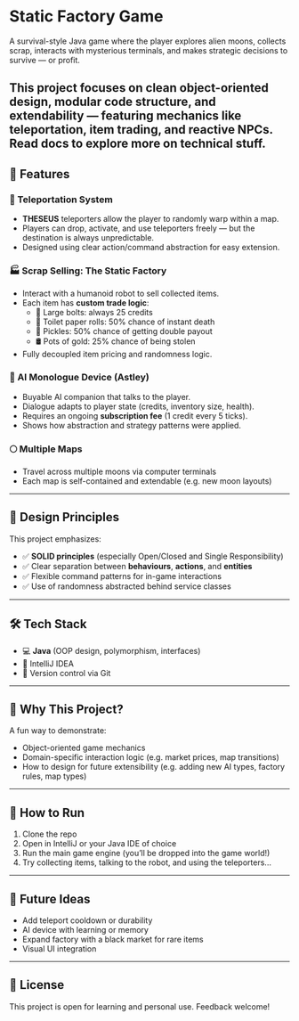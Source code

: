 # Static Factory Game

A survival-style Java game where the player explores alien moons, collects scrap, interacts with mysterious terminals, and makes strategic decisions to survive — or profit.

This project focuses on **clean object-oriented design**, modular code structure, and extendability — featuring mechanics like teleportation, item trading, and reactive NPCs.
Read docs to explore more on technical stuff.
---

## 🚀 Features

### 🔁 Teleportation System
- **THESEUS** teleporters allow the player to randomly warp within a map.
- Players can drop, activate, and use teleporters freely — but the destination is always unpredictable.
- Designed using clear action/command abstraction for easy extension.

### 🏭 Scrap Selling: The Static Factory
- Interact with a humanoid robot to sell collected items.
- Each item has **custom trade logic**:
  - 🔩 Large bolts: always 25 credits
  - 🧻 Toilet paper rolls: 50% chance of instant death
  - 🥒 Pickles: 50% chance of getting double payout
  - 🛢️ Pots of gold: 25% chance of being stolen
- Fully decoupled item pricing and randomness logic.

### 🧠 AI Monologue Device (Astley)
- Buyable AI companion that talks to the player.
- Dialogue adapts to player state (credits, inventory size, health).
- Requires an ongoing **subscription fee** (1 credit every 5 ticks).
- Shows how abstraction and strategy patterns were applied.

### 🌕 Multiple Maps
- Travel across multiple moons via computer terminals
- Each map is self-contained and extendable (e.g. new moon layouts)

---

## 🧱 Design Principles

This project emphasizes:
- ✅ **SOLID principles** (especially Open/Closed and Single Responsibility)
- ✅ Clear separation between **behaviours**, **actions**, and **entities**
- ✅ Flexible command patterns for in-game interactions
- ✅ Use of randomness abstracted behind service classes

---

## 🛠 Tech Stack

- 💻 **Java** (OOP design, polymorphism, interfaces)
- 🧰 IntelliJ IDEA
- 📂 Version control via Git

---

## 🤔 Why This Project?

A fun way to demonstrate:
- Object-oriented game mechanics
- Domain-specific interaction logic (e.g. market prices, map transitions)
- How to design for future extensibility (e.g. adding new AI types, factory rules, map types)

---

## 🧪 How to Run

1. Clone the repo
2. Open in IntelliJ or your Java IDE of choice
3. Run the main game engine (you’ll be dropped into the game world!)
4. Try collecting items, talking to the robot, and using the teleporters...

---

## 📌 Future Ideas

- Add teleport cooldown or durability
- AI device with learning or memory
- Expand factory with a black market for rare items
- Visual UI integration

---

## 📄 License

This project is open for learning and personal use. Feedback welcome!

